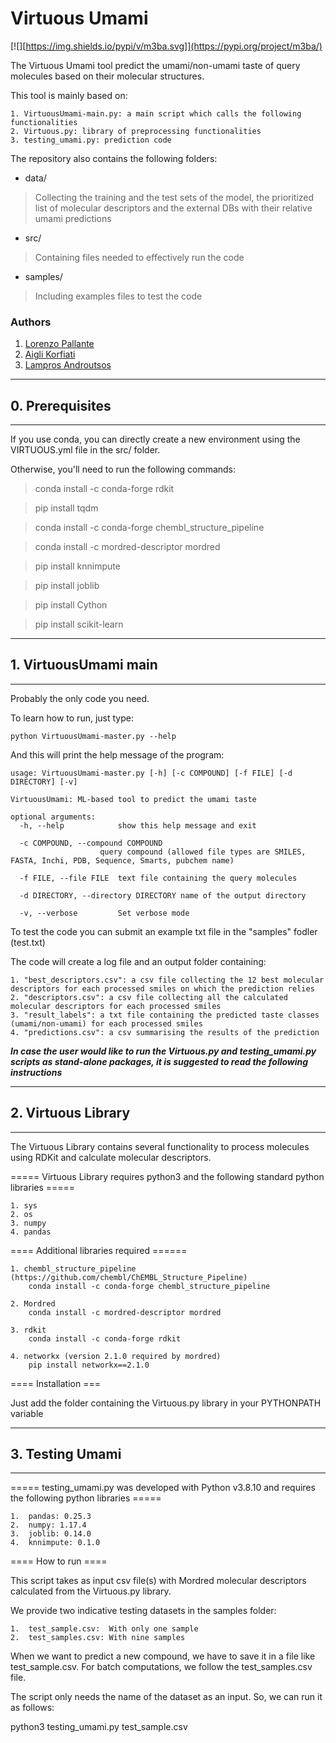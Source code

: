 # Virtuous Umami

[![][https://img.shields.io/pypi/v/m3ba.svg]](https://pypi.org/project/m3ba/)

The Virtuous Umami tool predict the umami/non-umami taste of query molecules based on their molecular structures.

This tool is mainly based on:

    1. VirtuousUmami-main.py: a main script which calls the following functionalities
    2. Virtuous.py: library of preprocessing functionalities
    3. testing_umami.py: prediction code

The repository also contains the following folders:

- data/

> Collecting the training and the test sets of the model, the prioritized list of molecular descriptors and the external DBs with their relative umami predictions

- src/

> Containing files needed to effectively run the code

- samples/

> Including examples files to test the code


### Authors
1. [Lorenzo Pallante](https://github.com/lorenzopallante)
2. [Aigli Korfiati](https://github.com/aiglikorfiati)
3. [Lampros Androutsos](https://github.com/lamprosandroutsos)

---------------------
## 0. Prerequisites
---------------------

If you use conda, you can directly create a new environment using the VIRTUOUS.yml file in the src/ folder.

Otherwise, you'll need to run the following commands:

>conda install -c conda-forge rdkit

>pip install tqdm

>conda install -c conda-forge chembl_structure_pipeline

>conda install -c mordred-descriptor mordred

>pip install knnimpute

>pip install joblib

>pip install Cython

>pip install scikit-learn


---------------------
## 1. VirtuousUmami main
---------------------

Probably the only code you need.

To learn how to run, just type:

    python VirtuousUmami-master.py --help

And this will print the help message of the program:

    usage: VirtuousUmami-master.py [-h] [-c COMPOUND] [-f FILE] [-d DIRECTORY] [-v]

    VirtuousUmami: ML-based tool to predict the umami taste

    optional arguments:
      -h, --help            show this help message and exit

      -c COMPOUND, --compound COMPOUND
                        query compound (allowed file types are SMILES, FASTA, Inchi, PDB, Sequence, Smarts, pubchem name)

      -f FILE, --file FILE  text file containing the query molecules

      -d DIRECTORY, --directory DIRECTORY name of the output directory

      -v, --verbose         Set verbose mode

To test the code you can submit an example txt file in the "samples" fodler (test.txt)      

The code will create a log file and an output folder containing:

    1. "best_descriptors.csv": a csv file collecting the 12 best molecular descriptors for each processed smiles on which the prediction relies
    2. "descriptors.csv": a csv file collecting all the calculated molecular descriptors for each processed smiles
    3. "result_labels": a txt file containing the predicted taste classes (umami/non-umami) for each processed smiles
    4. "predictions.csv": a csv summarising the results of the prediction


**_In case the user would like to run the Virtuous.py and testing_umami.py scripts as stand-alone packages, it is suggested to read the following instructions_**


-------------------
## 2. Virtuous Library
-------------------

The Virtuous Library contains several functionality to process molecules using RDKit and calculate molecular descriptors.

 ===== Virtuous Library requires python3 and the following standard python libraries =====

    1. sys
    2. os
    3. numpy
    4. pandas

 ==== Additional libraries required ======

    1. chembl_structure_pipeline (https://github.com/chembl/ChEMBL_Structure_Pipeline)
        conda install -c conda-forge chembl_structure_pipeline

    2. Mordred
        conda install -c mordred-descriptor mordred

    3. rdkit
        conda install -c conda-forge rdkit

    4. networkx (version 2.1.0 required by mordred)
        pip install networkx==2.1.0


==== Installation ===

Just add the folder containing the Virtuous.py library in your PYTHONPATH variable


----------------
## 3. Testing Umami
----------------

 ===== testing_umami.py was developed with Python v3.8.10 and requires the following python libraries =====

	1.	pandas: 0.25.3
	2.	numpy: 1.17.4
	3.	joblib: 0.14.0
	4.	knnimpute: 0.1.0

 ==== How to run ====

This script takes as input csv file(s) with Mordred molecular descriptors calculated from the Virtuous.py library.

We provide two indicative testing datasets in the samples folder:

	1.	test_sample.csv:  With only one sample
	2.	test_samples.csv: With nine samples

When we want to predict a new compound, we have to save it in a file like test_sample.csv.
For batch computations, we follow the test_samples.csv file.

The script only needs the name of the dataset as an input. So, we can run it as follows:

python3 testing_umami.py test_sample.csv
